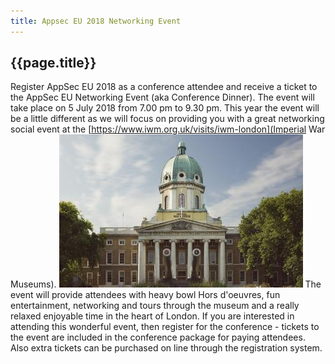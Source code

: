 ```yaml
---
title: Appsec EU 2018 Networking Event
---
```


## {{page.title}}

Register AppSec EU 2018 as a conference attendee and receive a ticket to the AppSec EU Networking Event (aka Conference Dinner). The event will take place on 5 July 2018 from 7.00 pm to 9.30 pm.
This year the event will be a little different as we will focus on providing you with a great networking social event at the [https://www.iwm.org.uk/visits/iwm-london](Imperial War Museums).
<img src="/assets/images/london/imperial_war_museum.png">
The event will provide attendees with heavy bowl Hors d'oeuvres, fun entertainment, networking and tours through the museum and a really relaxed enjoyable time in the heart of London.
If you are interested in attending this wonderful event, then register for the conference - tickets to the event are included in the conference package for paying attendees. Also extra tickets can be purchased on line through the registration system.
